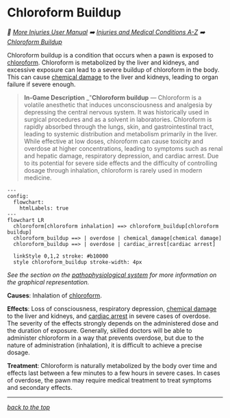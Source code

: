 # Chloroform Buildup

<!-- @generate_breadcrumb_trail {"template": "_:file_folder: {0}_", "connector": " :arrow_right: "} -->
_:file_folder: [More Injuries User Manual](/docs/wiki/README.md) :arrow_right: [Injuries and Medical Conditions A-Z](/docs/wiki/injuries/README.md) :arrow_right: [Chloroform Buildup](/docs/wiki/injuries/chloroform-buildup.md)_
<!-- @end_generated_block -->

Chloroform buildup is a condition that occurs when a pawn is exposed to [chloroform](/docs/wiki/medical-devices.md#chloroform-soaked-cloth). Chloroform is metabolized by the liver and kidneys, and excessive exposure can lead to a severe buildup of chloroform in the body. This can cause [chemical damage](/docs/wiki/injuries/chemical-damage.md#chemical-damage) to the liver and kidneys, leading to organ failure if severe enough.

> **In-Game Description**
> _"**Chloroform buildup** &mdash; Chloroform is a volatile anesthetic that induces unconsciousness and analgesia by depressing the central nervous system. It was historically used in surgical procedures and as a solvent in laboratories. Chloroform is rapidly absorbed through the lungs, skin, and gastrointestinal tract, leading to systemic distribution and metabolism primarily in the liver.  
> While effective at low doses, chloroform can cause toxicity and overdose at higher concentrations, leading to symptoms such as renal and hepatic damage, respiratory depression, and cardiac arrest. Due to its potential for severe side effects and the difficulty of controlling dosage through inhalation, chloroform is rarely used in modern medicine.

```mermaid
---
config:
  flowchart:
    htmlLabels: true
---
flowchart LR
  chloroform[chloroform inhalation] ==> chloroform_buildup[chloroform buildup]
  chloroform_buildup ==> | overdose | chemical_damage[chemical damage]
  chloroform_buildup ==> | overdose | cardiac_arrest[cardiac arrest]

  linkStyle 0,1,2 stroke: #b10000
  style chloroform_buildup stroke-width: 4px
```

*See the section on the [pathophysiological system](/docs/wiki/pathophysiological-system.md#pathophysiological-system) for more information on the graphical representation.*

**Causes**: Inhalation of [chloroform](/docs/wiki/medical-devices.md#chloroform-soaked-cloth).

**Effects**: Loss of consciousness, respiratory depression, [chemical damage](/docs/wiki/injuries/chemical-damage.md#chemical-damage) to the liver and kidneys, and [cardiac arrest](/docs/wiki/injuries/cardiac-arrest.md#cardiac-arrest) in severe cases of overdose. The severity of the effects strongly depends on the administered dose and the duration of exposure. Generally, skilled doctors will be able to administer chloroform in a way that prevents overdose, but due to the nature of administration (inhalation), it is difficult to achieve a precise dosage.

**Treatment**: Chloroform is naturally metabolized by the body over time and effects last between a few minutes to a few hours in severe cases. In cases of overdose, the pawn may require medical treatment to treat symptoms and secondary effects.

<!-- @generate_link_to_top {"template": "---\n_[back to the top]({1})_"} -->
---
_[back to the top](#chloroform-buildup)_
<!-- @end_generated_block -->
